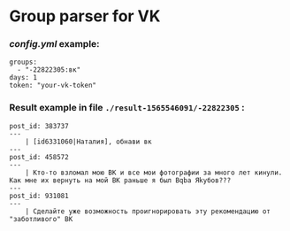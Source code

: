 # Group parser for VK
### *config.yml* example:
```
groups:
  - "-22822305:вк"
days: 1
token: "your-vk-token"
```
### Result example in file `./result-1565546091/-22822305` :
```
post_id: 383737
---
    | [id6331060|Наталия], обнави вк
---
post_id: 458572
---
    | Кто-то взломал мою ВК и все мои фотографии за много лет кинули. Как мне их вернуть на мой ВК раньше я был Bqba Яkyбов???
---
post_id: 931081
---
    | Сделайте уже возможность проигнорировать эту рекомендацию от "заботливого" ВК
```

